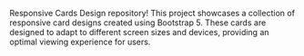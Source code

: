 Responsive Cards Design repository! This project showcases a collection of responsive card designs created using Bootstrap 5. These cards are designed to adapt to different screen sizes and devices, providing an optimal viewing experience for users.
